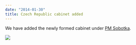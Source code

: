 ```yaml
---
date: "2014-01-30"
title: Czech Republic cabinet added
---
```


We have added the newly formed cabinet under [PM Sobotka](http://dev.parlgov.org/data/cze/cabinet-party/2014-01-17/).

![](/images/parliament-scotland.jpg)
